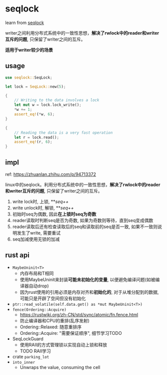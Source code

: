 # seqlock

learn from [seqlock](https://github.com/Amanieu/seqlock)

writer之间利用分布式系统中的一致性思想，**解决了rwlock中的reader和writer互斥的问题**, 只保留了writer之间的互斥。

**适用于writer较少的场景**

## usage

```rust
use seqlock::SeqLock;

let lock = SeqLock::new(5);

{
    // Writing to the data involves a lock
    let mut w = lock.lock_write();
    *w += 1;
    assert_eq!(*w, 6);
}

{
    // Reading the data is a very fast operation
    let r = lock.read();
    assert_eq!(r, 6);
}
```

## impl

ref: https://zhuanlan.zhihu.com/p/94713372

linux中的seqlock。利用分布式系统中的一致性思想，**解决了rwlock中的reader和writer互斥的问题**, 只保留了writer之间的互斥。

1. write lock时, 上锁, ***seq++*
2. write unlock时, 解锁, ***seq++*
3. 初始时seq为偶数, 因此**在上锁时seq为奇数**
4. reader读取时判断seq是否为奇数, 如果为奇数则等待，直到seq变成偶数
5. reader读取后还有检查读取后的seq和读取前的seq是否一致, 如果不一致则说明发生了write, 需要重试
6. seq加减使用无锁的加减

## rust api


- `MaybeUninit<T>`
    * 内存布局和T相同
    * 使用MaybeUninit来封装**可能未初始化的变量**, 以便避免编译问题(如被编译器自动drop)
    * 因为rust使用的引用必须是内存对齐和**初始化的**, 对于从堆分配到的数据, 可能只是开辟了空间但没有初始化
- `ptr::read_volatile(self.data.get() as *mut MaybeUninit<T>)`
- `fence(Ordering::Acquire)`
    * https://rustwiki.org/zh-CN/std/sync/atomic/fn.fence.html
    * 防止编译器和CPU的重排(乱序发射)
    * Ordering::Relaxed: 随意重排序
    * Ordering::Acquire: "需要保证顺序", 细节学习TODO
- SeqLockGuard
    * 使用RAII的方式管理锁以实现自动上锁和释放
    * TODO RAII学习
- crate `parking_lot`
- `into_inner`
    * Unwraps the value, consuming the cell



